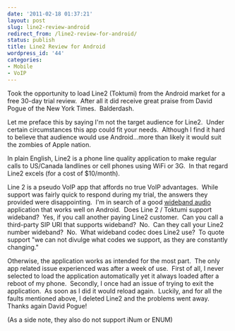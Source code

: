 ```yaml
---
date: '2011-02-18 01:37:21'
layout: post
slug: line2-review-android
redirect_from: /line2-review-for-android/
status: publish
title: Line2 Review for Android
wordpress_id: '44'
categories:
- Mobile
- VoIP
---
```


Took the opportunity to load Line2 (Toktumi) from the Android market for a free 30-day trial review.  After all it did receive great praise from David Pogue of the New York Times.  Balderdash.

Let me preface this by saying I'm not the target audience for Line2.  Under certain circumstances this app could fit your needs.  Although I find it hard to believe that audience would use Android...more than likely it would suit the zombies of Apple nation.

In plain English, Line2 is a phone line quality application to make regular calls to US/Canada landlines or cell phones using WiFi or 3G.  In that regard Line2 excels (for a cost of $10/month).

Line 2 is a pseudo VoIP app that affords no true VoIP advantages.  While support was fairly quick to respond during my trial, the answers they provided were disappointing.  I'm in search of a good [wideband audio](http://en.wikipedia.org/wiki/Wideband_Audio) application that works well on Android.  Does Line 2 / Toktumi support wideband?  Yes, if you call another paying Line2 customer.  Can you call a third-party SIP URI that supports wideband?  No.  Can they call your Line2 number wideband?  No.  What wideband codec does Line2 use?  To quote support "we can not divulge what codes we support, as they are constantly changing."

Otherwise, the application works as intended for the most part.  The only app related issue experienced was after a week of use.  First of all, I never selected to load the application automatically yet it always loaded after a reboot of my phone.  Secondly, I once had an issue of trying to exit the application.  As soon as I did it would reload again.  Luckily, and for all the faults mentioned above, I deleted Line2 and the problems went away.  Thanks again David Pogue!

(As a side note, they also do not support iNum or ENUM)
